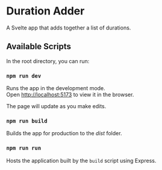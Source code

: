 # Duration Adder

A Svelte app that adds together a list of durations.

## Available Scripts

In the root directory, you can run:

### `npm run dev`

Runs the app in the development mode.\
Open [http://localhost:5173](http://localhost:5173) to view it in the browser.

The page will update as you make edits.

### `npm run build`

Builds the app for production to the *dist* folder.

### `npm run run`

Hosts the application built by the `build` script using Express.

